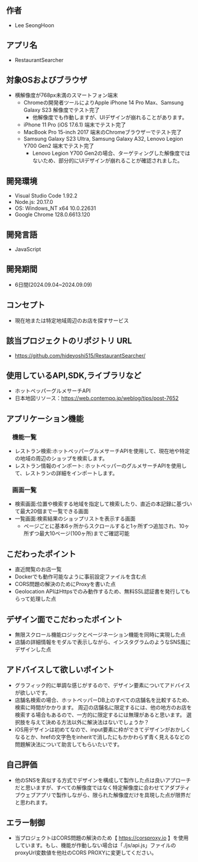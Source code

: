 ## 作者
- Lee SeongHoon

## アプリ名
- RestaurantSearcher

## 対象OSおよびブラウザ
- 横解像度が768px未満のスマートフォン端末
  - Chromeの開発者ツールによりApple iPhone 14 Pro Max、Samsung Galaxy S23 解像度でテスト完了
    - 他解像度でも作動しますが、UIデザインが崩れることがあります。
  - iPhone 11 Pro (iOS 17.6.1) 端末でテスト完了
  - MacBook Pro 15-inch 2017 端末のChromeブラウザーでテスト完了
  - Samsung Galaxy S23 Ultra, Samsung Galaxy A32, Lenovo Legion Y700 Gen2 端末でテスト完了
    - Lenovo Legion Y700 Gen2の場合、ターゲティングした解像度ではないため、部分的にUIデザインが崩れることが確認されました。

## 開発環境
- Visual Studio Code 1.92.2
- Node.js: 20.17.0
- OS: Windows_NT x64 10.0.22631
- Google Chrome 128.0.6613.120

## 開発言語
- JavaScript

## 開発期間
- 6日間(2024.09.04~2024.09.09)

## コンセプト
- 現在地または特定地域周辺のお店を探すサービス

## 該当プロジェクトのリポジトリ URL
- https://github.com/hideyoshi515/RestaurantSearcher/


## 使用しているAPI,SDK,ライブラリなど
- ホットペッパーグルメサーチAPI
- 日本地図リソース：https://web.contempo.jp/weblog/tips/post-7652

## アプリケーション機能

### &emsp;機能一覧
- レストラン検索:ホットペッパーグルメサーチAPIを使用して、現在地や特定の地域の周辺のショップを検索します。
- レストラン情報のインポート: ホットペッパーのグルメサーチAPIを使用して、レストランの詳細をインポートします。

### &emsp;画面一覧
- 検索画面:位置や検索する地域を指定して検索したり、直近の本記録に基づいて最大20個まで一覧できる画面
- 一覧画面:検索結果のショップリストを表示する画面
  - ページごとに基本6ヶ所からスクロールすると1ヶ所ずつ追加され、10ヶ所ずつ最大10ページ(100ヶ所)までご確認可能

## こだわったポイント
- 直近閲覧のお店一覧
- Dockerでも動作可能なように事前設定ファイルを含む点
- CORS問題の解決のためにProxyを書いた点
- Geolocation APIはHttpsでのみ動作するため、無料SSL認証書を発行してもらって処理した点

## デザイン⾯でこだわったポイント
- 無限スクロール機能ロジックとページネーション機能を同時に実現した点
- 店舗の詳細情報をモダルで表示しながら、インスタグラムのようなSNS風にデザインした点

## アドバイスして欲しいポイント
- グラフィック的に単調な感じがするので、デザイン要素についてアドバイスが欲しいです。
- 店舗名検索の場合、ホットペッパーDB上のすべての店舗名を比較するため、検索に時間がかかります。 周辺の店舗名に限定するには、他の地方のお店を検索する場合もあるので、一方的に限定するには無理があると思います。 選択肢を与えて決める方法以外に解決法はないでしょうか？
- iOS用デザインは初めてなので、input要素に枠ができてデザインがおかしくなるとか、hrefの文字色をinheritで消したにもかかわらず青く見えるなどの問題解決法について助言してもらいたいです。

## ⾃⼰評価
- 他のSNSを真似する方式でデザインを構成して製作した点は良いアプローチだと思いますが、すべての解像度ではなく特定解像度に合わせてアダプティブウェブアプリで製作しながら、限られた解像度だけを具現した点が限界だと思われます。

## エラー制御
- 当プロジェクトはCORS問題の解決のため【 https://corsproxy.io 】を使用しています。もし、機能が作動しない場合は「./js/api.js」ファイルのproxyUrl変数値を他社のCORS PROXYに変更してください。
